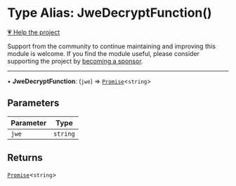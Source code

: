 # Type Alias: JweDecryptFunction()

[💗 Help the project](https://github.com/sponsors/panva)

Support from the community to continue maintaining and improving this module is welcome. If you find the module useful, please consider supporting the project by [becoming a sponsor](https://github.com/sponsors/panva).

***

• **JweDecryptFunction**: (`jwe`) => [`Promise`](https://developer.mozilla.org/docs/Web/JavaScript/Reference/Global_Objects/Promise)\<`string`\>

## Parameters

| Parameter | Type |
| ------ | ------ |
| `jwe` | `string` |

## Returns

[`Promise`](https://developer.mozilla.org/docs/Web/JavaScript/Reference/Global_Objects/Promise)\<`string`\>
